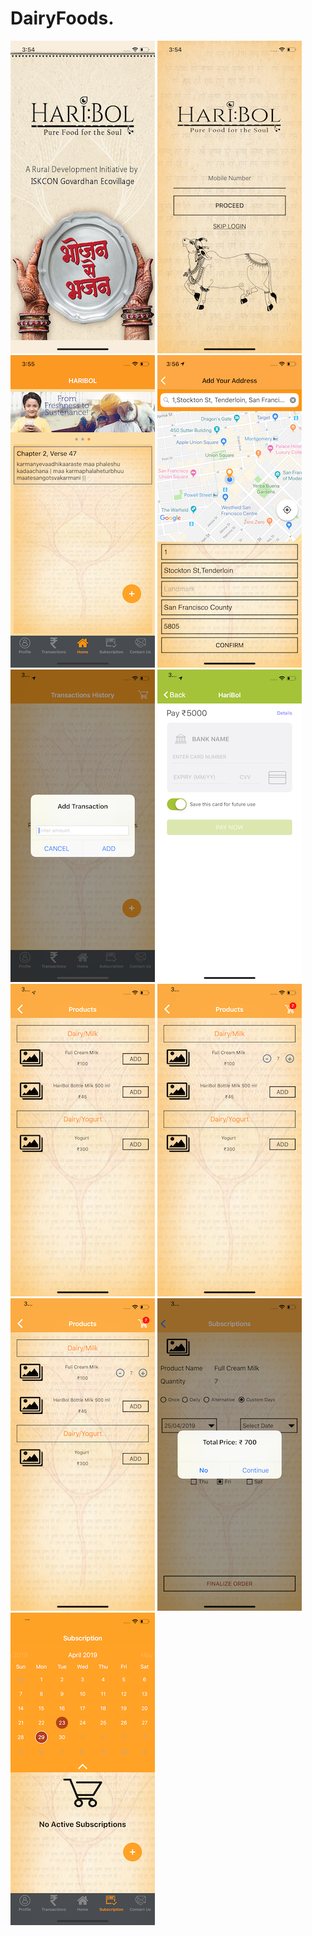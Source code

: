 # DairyFoods.

![Capture](https://github.com/Narasimha4/DairyFoods/blob/master/Screenshots/Simulator%20Screen%20Shot%20-%20iPhone%20X%20-%202019-04-23%20at%2015.54.35.png) ![Capture](https://github.com/Narasimha4/DairyFoods/blob/master/Screenshots/Simulator%20Screen%20Shot%20-%20iPhone%20X%20-%202019-04-23%20at%2015.54.59.png) ![Capture](https://github.com/Narasimha4/DairyFoods/blob/master/Screenshots/Simulator%20Screen%20Shot%20-%20iPhone%20X%20-%202019-04-23%20at%2015.55.56.png) ![Capture](https://github.com/Narasimha4/DairyFoods/blob/master/Screenshots/Simulator%20Screen%20Shot%20-%20iPhone%20X%20-%202019-04-23%20at%2015.56.46.png) ![Capture](https://github.com/Narasimha4/DairyFoods/blob/master/Screenshots/Simulator%20Screen%20Shot%20-%20iPhone%20X%20-%202019-04-23%20at%2015.58.23.png) ![Capture](https://github.com/Narasimha4/DairyFoods/blob/master/Screenshots/Simulator%20Screen%20Shot%20-%20iPhone%20X%20-%202019-04-23%20at%2015.58.39.png)![Capture](https://github.com/Narasimha4/DairyFoods/blob/master/Screenshots/Simulator%20Screen%20Shot%20-%20iPhone%20X%20-%202019-04-23%20at%2015.59.09.png) ![Capture](https://github.com/Narasimha4/DairyFoods/blob/master/Screenshots/Simulator%20Screen%20Shot%20-%20iPhone%20X%20-%202019-04-23%20at%2015.59.15.png) ![Capture](https://github.com/Narasimha4/DairyFoods/blob/master/Screenshots/Simulator%20Screen%20Shot%20-%20iPhone%20X%20-%202019-04-23%20at%2015.59.15.png) ![Capture](https://github.com/Narasimha4/DairyFoods/blob/master/Screenshots/Simulator%20Screen%20Shot%20-%20iPhone%20X%20-%202019-04-23%20at%2015.59.47.png) ![Capture](https://github.com/Narasimha4/DairyFoods/blob/master/Screenshots/Simulator%20Screen%20Shot%20-%20iPhone%20X%20-%202019-04-23%20at%2016.00.11.png)

